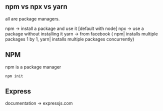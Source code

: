 ## npm vs npx vs yarn

all are package managers.

npm -> install a package and use it [default with node]
npx -> use a package without installing it
yarn -> from facebook ( npm| installs multiple packages 1 by 1, yarn| installs multiple packages concurrently)



## NPM
npm is a package manager

`npm init`

## Express

documentation -> expressjs.com